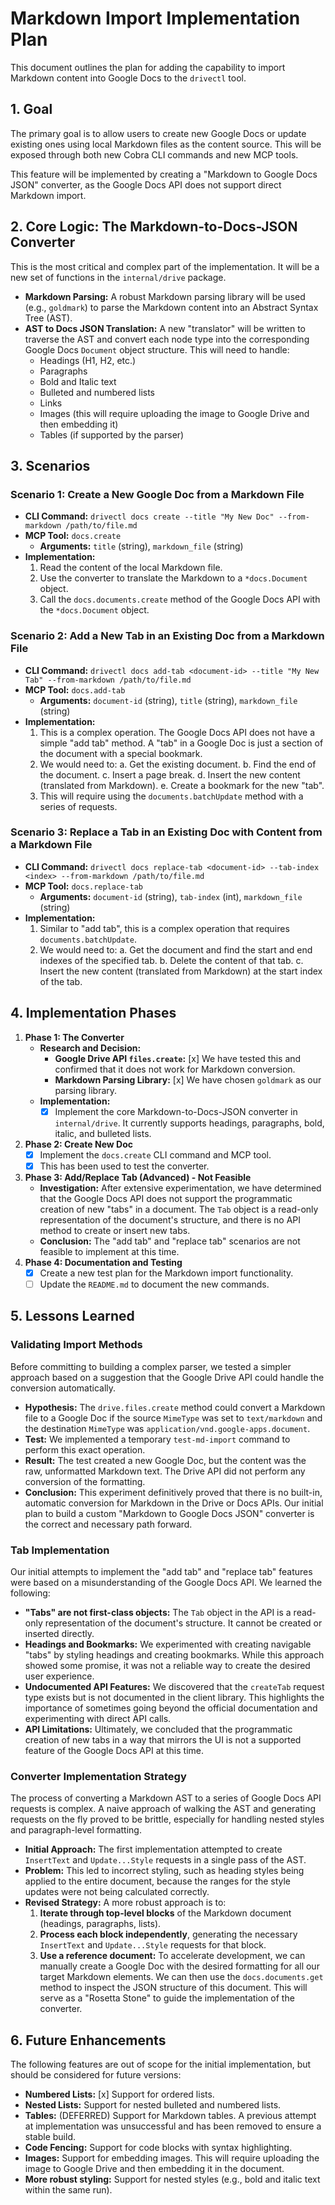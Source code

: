 # Markdown Import Implementation Plan

This document outlines the plan for adding the capability to import Markdown content into Google Docs to the `drivectl` tool.

## 1. Goal

The primary goal is to allow users to create new Google Docs or update existing ones using local Markdown files as the content source. This will be exposed through both new Cobra CLI commands and new MCP tools.

This feature will be implemented by creating a "Markdown to Google Docs JSON" converter, as the Google Docs API does not support direct Markdown import.

## 2. Core Logic: The Markdown-to-Docs-JSON Converter

This is the most critical and complex part of the implementation. It will be a new set of functions in the `internal/drive` package.

*   **Markdown Parsing:** A robust Markdown parsing library will be used (e.g., `goldmark`) to parse the Markdown content into an Abstract Syntax Tree (AST).
*   **AST to Docs JSON Translation:** A new "translator" will be written to traverse the AST and convert each node type into the corresponding Google Docs `Document` object structure. This will need to handle:
    *   Headings (H1, H2, etc.)
    *   Paragraphs
    *   Bold and Italic text
    *   Bulleted and numbered lists
    *   Links
    *   Images (this will require uploading the image to Google Drive and then embedding it)
    *   Tables (if supported by the parser)

## 3. Scenarios

### Scenario 1: Create a New Google Doc from a Markdown File

*   **CLI Command:** `drivectl docs create --title "My New Doc" --from-markdown /path/to/file.md`
*   **MCP Tool:** `docs.create`
    *   **Arguments:** `title` (string), `markdown_file` (string)
*   **Implementation:**
    1.  Read the content of the local Markdown file.
    2.  Use the converter to translate the Markdown to a `*docs.Document` object.
    3.  Call the `docs.documents.create` method of the Google Docs API with the `*docs.Document` object.

### Scenario 2: Add a New Tab in an Existing Doc from a Markdown File

*   **CLI Command:** `drivectl docs add-tab <document-id> --title "My New Tab" --from-markdown /path/to/file.md`
*   **MCP Tool:** `docs.add-tab`
    *   **Arguments:** `document-id` (string), `title` (string), `markdown_file` (string)
*   **Implementation:**
    1.  This is a complex operation. The Google Docs API does not have a simple "add tab" method. A "tab" in a Google Doc is just a section of the document with a special bookmark.
    2.  We would need to:
        a.  Get the existing document.
        b.  Find the end of the document.
        c.  Insert a page break.
        d.  Insert the new content (translated from Markdown).
        e.  Create a bookmark for the new "tab".
    3.  This will require using the `documents.batchUpdate` method with a series of requests.

### Scenario 3: Replace a Tab in an Existing Doc with Content from a Markdown File

*   **CLI Command:** `drivectl docs replace-tab <document-id> --tab-index <index> --from-markdown /path/to/file.md`
*   **MCP Tool:** `docs.replace-tab`
    *   **Arguments:** `document-id` (string), `tab-index` (int), `markdown_file` (string)
*   **Implementation:**
    1.  Similar to "add tab", this is a complex operation that requires `documents.batchUpdate`.
    2.  We would need to:
        a.  Get the document and find the start and end indexes of the specified tab.
        b.  Delete the content of that tab.
        c.  Insert the new content (translated from Markdown) at the start index of the tab.

## 4. Implementation Phases

1.  **Phase 1: The Converter**
    *   **Research and Decision:**
        *   **Google Drive API `files.create`:** [x] We have tested this and confirmed that it does not work for Markdown conversion.
        *   **Markdown Parsing Library:** [x] We have chosen `goldmark` as our parsing library.
    *   **Implementation:**
        *   [x] Implement the core Markdown-to-Docs-JSON converter in `internal/drive`. It currently supports headings, paragraphs, bold, italic, and bulleted lists.
2.  **Phase 2: Create New Doc**
    *   [x] Implement the `docs.create` CLI command and MCP tool.
    *   [x] This has been used to test the converter.
3.  **Phase 3: Add/Replace Tab (Advanced) - Not Feasible**
    *   **Investigation:** After extensive experimentation, we have determined that the Google Docs API does not support the programmatic creation of new "tabs" in a document. The `Tab` object is a read-only representation of the document's structure, and there is no API method to create or insert new tabs.
    *   **Conclusion:** The "add tab" and "replace tab" scenarios are not feasible to implement at this time.
4.  **Phase 4: Documentation and Testing**
    *   [x] Create a new test plan for the Markdown import functionality.
    *   [ ] Update the `README.md` to document the new commands.

## 5. Lessons Learned

### Validating Import Methods

Before committing to building a complex parser, we tested a simpler approach based on a suggestion that the Google Drive API could handle the conversion automatically.

*   **Hypothesis:** The `drive.files.create` method could convert a Markdown file to a Google Doc if the source `MimeType` was set to `text/markdown` and the destination `MimeType` was `application/vnd.google-apps.document`.
*   **Test:** We implemented a temporary `test-md-import` command to perform this exact operation.
*   **Result:** The test created a new Google Doc, but the content was the raw, unformatted Markdown text. The Drive API did not perform any conversion of the formatting.
*   **Conclusion:** This experiment definitively proved that there is no built-in, automatic conversion for Markdown in the Drive or Docs APIs. Our initial plan to build a custom "Markdown to Google Docs JSON" converter is the correct and necessary path forward.

### Tab Implementation

Our initial attempts to implement the "add tab" and "replace tab" features were based on a misunderstanding of the Google Docs API. We learned the following:

*   **"Tabs" are not first-class objects:** The `Tab` object in the API is a read-only representation of the document's structure. It cannot be created or inserted directly.
*   **Headings and Bookmarks:** We experimented with creating navigable "tabs" by styling headings and creating bookmarks. While this approach showed some promise, it was not a reliable way to create the desired user experience.
*   **Undocumented API Features:** We discovered that the `createTab` request type exists but is not documented in the client library. This highlights the importance of sometimes going beyond the official documentation and experimenting with direct API calls.
*   **API Limitations:** Ultimately, we concluded that the programmatic creation of new tabs in a way that mirrors the UI is not a supported feature of the Google Docs API at this time.

### Converter Implementation Strategy

The process of converting a Markdown AST to a series of Google Docs API requests is complex. A naive approach of walking the AST and generating requests on the fly proved to be brittle, especially for handling nested styles and paragraph-level formatting.

*   **Initial Approach:** The first implementation attempted to create `InsertText` and `Update...Style` requests in a single pass of the AST.
*   **Problem:** This led to incorrect styling, such as heading styles being applied to the entire document, because the ranges for the style updates were not being calculated correctly.
*   **Revised Strategy:** A more robust approach is to:
    1.  **Iterate through top-level blocks** of the Markdown document (headings, paragraphs, lists).
    2.  **Process each block independently**, generating the necessary `InsertText` and `Update...Style` requests for that block.
    3.  **Use a reference document:** To accelerate development, we can manually create a Google Doc with the desired formatting for all our target Markdown elements. We can then use the `docs.documents.get` method to inspect the JSON structure of this document. This will serve as a "Rosetta Stone" to guide the implementation of the converter.

## 6. Future Enhancements

The following features are out of scope for the initial implementation, but should be considered for future versions:

*   **Numbered Lists:** [x] Support for ordered lists.
*   **Nested Lists:** Support for nested bulleted and numbered lists.
*   **Tables:** (DEFERRED) Support for Markdown tables. A previous attempt at implementation was unsuccessful and has been removed to ensure a stable build.
*   **Code Fencing:** Support for code blocks with syntax highlighting.
*   **Images:** Support for embedding images. This will require uploading the image to Google Drive and then embedding it in the document.
*   **More robust styling:** Support for nested styles (e.g., bold and italic text within the same run).
